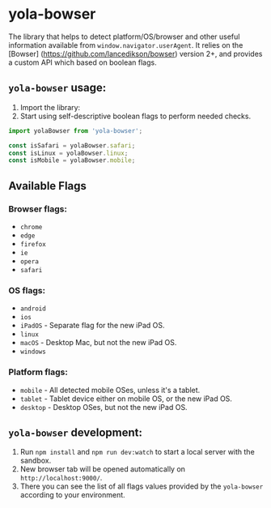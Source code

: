 # yola-bowser

The library that helps to detect platform/OS/browser and other useful information available from `window.navigator.userAgent`. It relies on the [Bowser] (https://github.com/lancedikson/bowser) version 2+, and provides a custom API which based on boolean flags.

## `yola-bowser` usage:

1. Import the library:
2. Start using self-descriptive boolean flags to perform needed checks.

```javascript
import yolaBowser from 'yola-bowser';

const isSafari = yolaBowser.safari;
const isLinux = yolaBowser.linux;
const isMobile = yolaBowser.mobile;

```
## Available Flags

### Browser flags:
* `chrome`
* `edge`
* `firefox`
* `ie`
* `opera`
* `safari`

### OS flags:
* `android`
* `ios`
* `iPadOS` - Separate flag for the new iPad OS.
* `linux`
* `macOS` - Desktop Mac, but not the new iPad OS.
* `windows`

### Platform flags:
* `mobile` - All detected mobile OSes, unless it's a tablet.
* `tablet` - Tablet device either on mobile OS, or the new iPad OS.
* `desktop` - Desktop OSes, but not the new iPad OS.

## `yola-bowser` development:

1. Run `npm install` and `npm run dev:watch` to start a local server with the sandbox.
2. New browser tab will be opened automatically on `http://localhost:9000/`.
3. There you can see the list of all flags values provided by the `yola-bowser` according to your environment.
